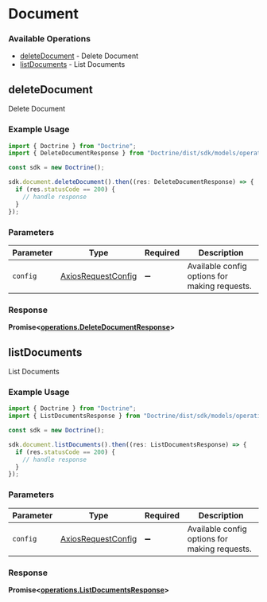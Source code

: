 # Document

### Available Operations

* [deleteDocument](#deletedocument) - Delete Document
* [listDocuments](#listdocuments) - List Documents

## deleteDocument

Delete Document

### Example Usage

```typescript
import { Doctrine } from "Doctrine";
import { DeleteDocumentResponse } from "Doctrine/dist/sdk/models/operations";

const sdk = new Doctrine();

sdk.document.deleteDocument().then((res: DeleteDocumentResponse) => {
  if (res.statusCode == 200) {
    // handle response
  }
});
```

### Parameters

| Parameter                                                    | Type                                                         | Required                                                     | Description                                                  |
| ------------------------------------------------------------ | ------------------------------------------------------------ | ------------------------------------------------------------ | ------------------------------------------------------------ |
| `config`                                                     | [AxiosRequestConfig](https://axios-http.com/docs/req_config) | :heavy_minus_sign:                                           | Available config options for making requests.                |


### Response

**Promise<[operations.DeleteDocumentResponse](../../models/operations/deletedocumentresponse.md)>**


## listDocuments

List Documents

### Example Usage

```typescript
import { Doctrine } from "Doctrine";
import { ListDocumentsResponse } from "Doctrine/dist/sdk/models/operations";

const sdk = new Doctrine();

sdk.document.listDocuments().then((res: ListDocumentsResponse) => {
  if (res.statusCode == 200) {
    // handle response
  }
});
```

### Parameters

| Parameter                                                    | Type                                                         | Required                                                     | Description                                                  |
| ------------------------------------------------------------ | ------------------------------------------------------------ | ------------------------------------------------------------ | ------------------------------------------------------------ |
| `config`                                                     | [AxiosRequestConfig](https://axios-http.com/docs/req_config) | :heavy_minus_sign:                                           | Available config options for making requests.                |


### Response

**Promise<[operations.ListDocumentsResponse](../../models/operations/listdocumentsresponse.md)>**

